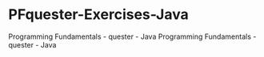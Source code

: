 # PFquester-Exercises-Java
Programming Fundamentals - quester - Java
Programming Fundamentals - quester - Java